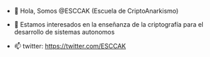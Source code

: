 - 👋 Hola, Somos @ESCCAK (Escuela de CriptoAnarkismo)
- 👀 Estamos interesados en la enseñanza de la criptografía para el desarrollo de sistemas autonomos

- 📫 twitter: https://twitter.com/ESCCAK

<!---
ESCCAK/ESCCAK is a ✨ special ✨ repository because its `README.md` (this file) appears on your GitHub profile.
You can click the Preview link to take a look at your changes.
--->

